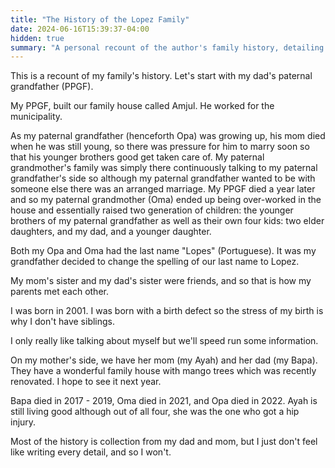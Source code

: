 ```yaml
---
title: "The History of the Lopez Family"
date: 2024-06-16T15:39:37-04:00
hidden: true
summary: "A personal recount of the author's family history, detailing generations of the Lopez family."
---
```


This is a recount of my family's history. Let's start with my dad's paternal grandfather (PPGF).

My PPGF, built our family house called Amjul. He worked for the municipality.

As my paternal grandfather (henceforth Opa) was growing up, his mom died when he was still young, so there was pressure for him to marry soon so that his younger brothers good get taken care of. My paternal grandmother's family was simply there continuously talking to my paternal grandfather's side so although my paternal grandfather wanted to be with someone else there was an arranged marriage. My PPGF died a year later and so my paternal grandmother (Oma) ended up being over-worked in the house and essentially raised two generation of children: the younger brothers of my paternal grandfather as well as their own four kids: two elder daughters, and my dad, and a younger daughter.

Both my Opa and Oma had the last name "Lopes" (Portuguese). It was my grandfather decided to change the spelling of our last name to Lopez.

My mom's sister and my dad's sister were friends, and so that is how my parents met each other.

I was born in 2001. I was born with a birth defect so the stress of my birth is why I don't have siblings.

I only really like talking about myself but we'll speed run some information.

On my mother's side, we have her mom (my Ayah) and her dad (my Bapa). They have a wonderful family house with mango trees which was recently renovated. I hope to see it next year.

Bapa died in 2017 - 2019, Oma died in 2021, and Opa died in 2022. Ayah is still living good although out of all four, she was the one who got a hip injury.

Most of the history is collection from my dad and mom, but I just don't feel like writing every detail, and so I won't.
